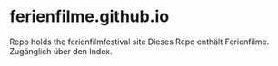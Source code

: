 # ferienfilme.github.io
Repo holds the ferienfilmfestival site
Dieses Repo enthält Ferienfilme. Zugänglich über den Index.
